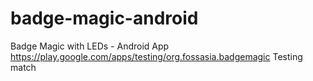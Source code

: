 # badge-magic-android
Badge Magic with LEDs - Android App https://play.google.com/apps/testing/org.fossasia.badgemagic 
Testing match
